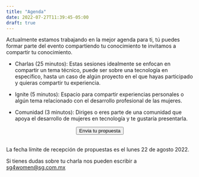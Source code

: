 ```yaml
---
title: "Agenda"
date: 2022-07-27T11:39:45-05:00
draft: true
---
```


<section class="section banner" >

</section>

Actualmente estamos trabajando en la mejor agenda para ti, tú puedes formar parte del evento compartiendo tu conocimiento te invitamos a compartir tu conocimiento.

- Charlas (25 minutos): Estas sesiones idealmente se enfocan en compartir un tema técnico, puede ser sobre una tecnología en específico, hasta un caso de algún proyecto en el que hayas participado y quieras compartir tu experiencia.


- Ignite (5 minutos): Espacio para compartir experiencias personales o algún tema relacionado con el desarrollo profesional de las mujeres.


- Comunidad (3 minutos): Diriges o eres parte de una comunidad que apoya el desarrollo de mujeres en tecnología y te gustaría presentarla.

 <center>
              
  <a href="https://sg1.run/cfpdd4wseptiembre " target="_blank">
    <button type="button" style="align-items: center;" class="btn btn-info col-md-10 px-3">Envia tu propuesta</button>     
  </a>
</center>

<br>

La fecha límite de recepción de propuestas es el lunes 22 de agosto 2022.

Si tienes dudas sobre tu charla nos pueden escribir a sg4women@sg.com.mx